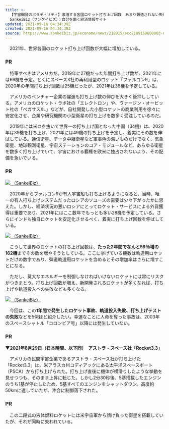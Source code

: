 ```yaml
---
title: >-
  【宇宙開発のボラティリティ】激増する各国ロケット打ち上げ回数　あまり報道されない失敗・墜落も (13ページ) -
  SankeiBiz（サンケイビズ）：自分を磨く経済情報サイト
updated: 2021-09-16 04:34:38Z
created: 2021-09-16 04:34:38Z
source: https://www.sankeibiz.jp/econome/news/210915/ecc2109150600003-n1.htm
---
```


　2021年、世界各国のロケット打ち上げ回数が大幅に増加している。

### PR

　特筆すべきはアメリカだ。2019年に27機だった年間打ち上げ数が、2021年には66機を予定。とくにスペースX社の再利用型のロケット「ファルコン9」は、2020年の年間打ち上げ回数は25機だったが、2021年は38機を予定している。

　アメリカのベンチャー企業の躍進も打ち上げ数の伸びを大きく後押ししている。アメリカのロケット・ラボ社の「エレクトロン」や、ヴァージン・オービット社の「ペガサスXL」などが、自社開発した小型ロケットの商業利用を徐々に安定化させ、企業や研究機関の小型衛星の打ち上げを数多く受注しているのだ。

　2019年には米ロを抜いて世界一の打ち上げ国となった中国（34機）は、2020年は39機を打ち上げ、2021年には49機の打ち上げを予定し、着実にその数を伸ばしている。通信衛星、データ中継衛星など軍事色の濃いものだけでなく、気象衛星、地球観測衛星、宇宙ステーションのコア・モジュールなど、あらゆる衛星を数多く打ち上げていて、宇宙における覇権を欧米に独占されないよう、その配備を急いでいる。

### PR

[![](https://www.sankeibiz.jp/images/news/210915/ecc2109150600003-p1.jpg) （SankeiBiz）](https://www.sankeibiz.jp/econome/photos/210915/ecc2109150600003-p1.htm)

　2020年からファルコン9が有人宇宙船も打ち上げるようになると、当時、唯一の有人打ち上げシステムだったロシアのソユーズの需要は少々下がったかに思えた。しかし、経済状況の悪いロシアにとってロケット・サービスによる外貨獲得は重要であり、2021年にはここ数年でもっとも多い28機を予定している。さらにインドも独自ロケットを安定化させるべく、着実に打ち上げ回数を伸ばしている。

[![](https://www.sankeibiz.jp/images/news/210915/ecc2109150600003-p2.jpg) （SankeiBiz）](https://www.sankeibiz.jp/econome/photos/210915/ecc2109150600003-p2.htm)

　こうして世界のロケットの打ち上げ回数は、**たった2年間でなんと59％増の162機**までその数を増やそうとしている。ここに挙げている機数は軌道用ロケットだけの数字であり、弾道軌道用ロケットを含めるとその増加率はさらに増すことになる。

　ただし、莫大なエネルギーを制御しなければいけないロケットには常にリスクがつきまとう。打ち上げ回数が増え、新開発されるロケットが多くなれば、打ち上げや軌道投入への失敗なども多くなる。

[![](https://www.sankeibiz.jp/images/news/210915/ecc2109150600003-p3.jpg) （SankeiBiz）](https://www.sankeibiz.jp/econome/photos/210915/ecc2109150600003-p3.htm)

　今回は、この**1年間で発生したロケット事故、軌道投入失敗、打ち上げテストの失敗**などを5例ほど紹介したい。幸運なことに人命を奪った事故は、2003年のスペースシャトル「コロンビア号」以降には発生していない。

### PR

**▼2021年8月29日（日本時間、以下同）　アストラ・スペース社「Rocket3.3」**

　アメリカの民間宇宙企業であるアストラ・スペース社が打ち上げた「Rocket3.3」は、米アラスカ州コディアックにある太平洋スペースポート（PSCA）から打ち上げられた。打ち上げ直後に機体が横滑りしたような挙動を見せつつも、そのまま上昇に転じた。しかし2分30秒後、5基搭載したエンジンのうち1基が停止したため、5基すべてのエンジンをシャットダウン。高度約50kmに達していたが、沖合に制御落下された。

### PR

　この二段式の液体燃料ロケットには米宇宙軍から請け負った衛星を搭載していたが、それが同時に失われている。